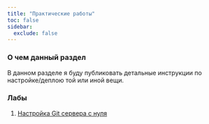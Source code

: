 ```yaml
---
title: "Практические работы"
toc: false
sidebar:
  exclude: false
---
```


### О чем данный раздел

В данном разделе я буду публиковать детальные инструкции по настройке/деплою той или иной вещи.

### Лабы

1. [Настройка Git сервера с нуля](./git_server)
